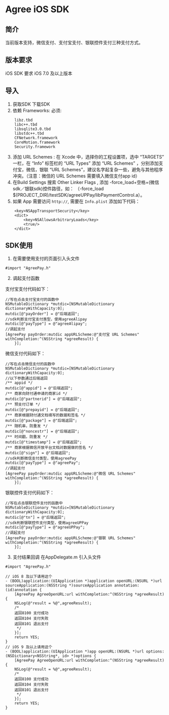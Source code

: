 # Agree iOS SDK

## 简介
当前版本支持，微信支付、支付宝支付、银联控件支付三种支付方式。
## 版本要求
iOS SDK 要求 iOS 7.0 及以上版本 
## 导入
1. 获取SDK
	下载SDK
2. 依赖 Frameworks:
	必须:
```
	libz.tbd
	libc++.tbd
	libsqlite3.0.tbd
	libstdc++.tbd
	CFNetwork.framework
	CoreMotion.framework
	Security.framework
```
3. 添加 URL Schemes : 在 Xcode 中，选择你的工程设置项，选中 “TARGETS” 一栏，在 “Info” 标签栏的 “URL Types” 添加 “URL Schemes” ，分别添加支付宝，微信，银联 “URL Schemes”，建议名字起复杂一些，避免与其他程序冲突。（注意：微信的 URL Schemes 需要填入微信支付app id）
4. 在Build Settings 搜索 Other Linker Flags , 添加 -force_load+空格+(微信sdk／银联sdk)控件路径，如： （-force_load $(PROJECT_DIR)/testSDK/agreeUPPay/libPaymentControl.a）。
5. 如果 App 需要访问 `http://`, 需要在 `Info.plist` 添加如下代码：
```
	<key>NSAppTransportSecurity</key>
	<dict>
		<key>NSAllowsArbitraryLoads</key>
		<true/>
	</dict>
```
## SDK使用
1. 在需要使用支付的页面引入头文件
```
#import "AgreePay.h"
```
2. 调起支付函数

支付宝支付代码如下：
```
//写在点击支付宝支付的函数中
NSMutableDictionary *mutdic=[NSMutableDictionary dictionaryWithCapacity:0];
mutdic[@"payOrder"] = @"后端返回";
//sdk判断支付宝支付类型，使用agreeAlipay
mutdic[@"payType"] = @"agreeAlipay";
//调起支付
[AgreePay payOrder:mutdic appURLScheme:@"支付宝 URL Schemes" withCompletion:^(NSString *agreeResult) {
    }];
```

微信支付代码如下：
```
//写在点击微信支付的函数中
NSMutableDictionary *mutdic=[NSMutableDictionary dictionaryWithCapacity:0];
//以下参数通过后端返回
/** appid */
mutdic[@"appid"] = @"后端返回";
/** 商家向财付通申请的商家id */
mutdic[@"partnerid"] = @"后端返回";
/** 预支付订单 */
mutdic[@"prepayid"] = @"后端返回";
/** 商家根据财付通文档填写的数据和签名 */
mutdic[@"package"] = @"后端返回";
/** 随机串，防重发 */
mutdic[@"noncestr"] = @"后端返回";
/** 时间戳，防重发 */
mutdic[@"timestamp"] = @"后端返回";
/** 商家根据微信开放平台文档对数据做的签名 */
mutdic[@"sign"] = @"后端返回";
//sdk判断微信支付类型，使用agreePay
mutdic[@"payType"] = @"agreePay";
//调起支付
[AgreePay payOrder:mutdic appURLScheme:@"微信 URL Schemes" withCompletion:^(NSString *agreeResult) {
    }];
```

银联控件支付代码如下：
```
//写在点击银联控件支付的函数中
NSMutableDictionary *mutdic=[NSMutableDictionary dictionaryWithCapacity:0];
mutdic[@"tn"] = @"后端返回";
//sdk判断银联控件支付类型，使用agreeUPPay
mutdic[@"payType"] = @"agreeUPPay";
//调起支付
[AgreePay payOrder:mutdic appURLScheme:@"银联 URL Schemes" withCompletion:^(NSString *agreeResult) {
    }];
```

3. 支付结果回调
在AppDelegate.m 引入头文件
```
#import "AgreePay.h"
```

```
// iOS 8 及以下请用这个
- (BOOL)application:(UIApplication *)application openURL:(NSURL *)url sourceApplication:(NSString *)sourceApplication annotation:(id)annotation {
    [AgreePay AgreeOpenURL:url withCompletion:^(NSString *agreeResult) {
	NSLog(@"result = %@",agreeResult);
	/*
	返回8100 支付成功
	返回8104 支付失败
	返回8101 退出支付
	 */
    }];
    return YES;
}
// iOS 9 及以上请用这个
- (BOOL)application:(UIApplication *)app openURL:(NSURL *)url options:(NSDictionary<NSString*, id> *)options {
    [AgreePay AgreeOpenURL:url withCompletion:^(NSString *agreeResult) {
    NSLog(@"result = %@",agreeResult);
    /*
	返回8100 支付成功
	返回8104 支付失败
	返回8101 退出支付
	 */
    }];
    return YES;
}
```
